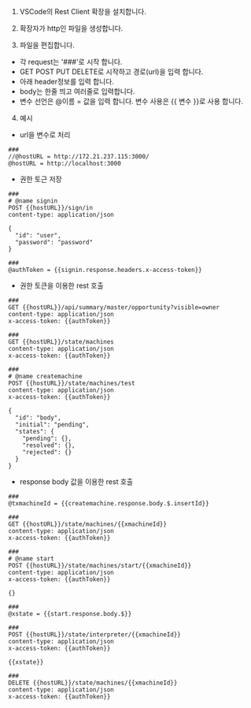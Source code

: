1. VSCode의 Rest Client 확장을 설치합니다.  

2. 확장자가 http인 파일을 생성합니다.

3. 파일을 편집합니다.   
 - 각 request는 '###'로 시작 합니다.
 - GET POST PUT DELETE로 시작하고 경로(url)을 입력 합니다.
 - 아래 header정보를 입력 합니다.
 - body는 한줄 띄고 여러줄로 입력합니다.
 - 변수 선언은 @이름 = 값을 입력 합니다.
   변수 사용은 {{ 변수 }}로 사용 합니다.

4. 예시
 - url을 변수로 처리  
```
###
//@hostURL = http://172.21.237.115:3000/
@hostURL = http://localhost:3000
```

 - 권한 토근 저장
```
###
# @name signin
POST {{hostURL}}/sign/in
content-type: application/json

{
  "id": "user",
  "password": "password"
}

###
@authToken = {{signin.response.headers.x-access-token}}
```

 - 권한 토큰을 이용한 rest 호출
```
###
GET {{hostURL}}/api/summary/master/opportunity?visible=owner
content-type: application/json
x-access-token: {{authToken}}

###
GET {{hostURL}}/state/machines
content-type: application/json
x-access-token: {{authToken}}

###
# @name createmachine
POST {{hostURL}}/state/machines/test
content-type: application/json
x-access-token: {{authToken}}

{
  "id": "body",
  "initial": "pending",
  "states": {
    "pending": {},
    "resolved": {},
    "rejected": {}
  }
}
```

 - response body 값을 이용한 rest 호출
```
###
@txmachineId = {{createmachine.response.body.$.insertId}}

###
GET {{hostURL}}/state/machines/{{xmachineId}}
content-type: application/json
x-access-token: {{authToken}}

###
# @name start
POST {{hostURL}}/state/machines/start/{{xmachineId}}
content-type: application/json
x-access-token: {{authToken}}

{}

###
@xstate = {{start.response.body.$}}

###
POST {{hostURL}}/state/interpreter/{{xmachineId}}
content-type: application/json
x-access-token: {{authToken}}

{{xstate}}

###
DELETE {{hostURL}}/state/machines/{{xmachineId}}
content-type: application/json
x-access-token: {{authToken}}

```